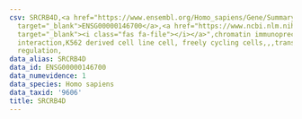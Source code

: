 ```yaml
---
csv: SRCRB4D,<a href="https://www.ensembl.org/Homo_sapiens/Gene/Summary?db=core;g=ENSG00000146700"
  target="_blank">ENSG00000146700</a>,<a href="https://www.ncbi.nlm.nih.gov/pubmed/23959860"
  target="_blank"><i class="fas fa-file"></i></a>",chromatin immunoprecipitation assay,direct
  interaction,K562 derived cell line cell, freely cycling cells,,,transcriptional
  regulation,
data_alias: SRCRB4D
data_id: ENSG00000146700
data_numevidence: 1
data_species: Homo sapiens
data_taxid: '9606'
title: SRCRB4D
---
```


